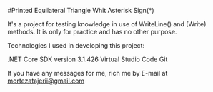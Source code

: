 #Printed Equilateral Triangle Whit Asterisk Sign(*)

It's a project for testing knowledge in use of WriteLine() and (Write) methods.
It is only for practice and has no other purpose.

Technologies I used in developing this project:

.NET Core SDK version 3.1.426
Virtual Studio Code
Git

If you have any messages for me, rich me by E-mail at mortezatajerii@gmail.com